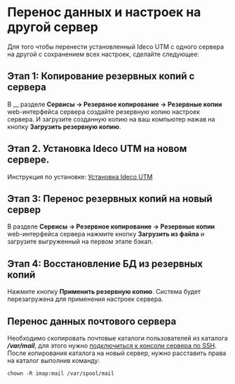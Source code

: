 # Перенос данных и настроек на другой сервер

Для того чтобы перенести установленный Ideco UTM с одного сервера на другой с сохранением всех настроек, сделайте следующее:

## Этап 1: Копирование резервных копий с сервера

В __ разделе **Сервисы -> Резервное копирование -> Резервные копии** web-интерфейса сервера создайте резервную копию настроек сервера. И загрузите созданную копию на ваш компьютер нажав на кнопку **Загрузить резервную копию**.

## Этап 2. Установка Ideco UTM на новом сервере.

&#x20;Инструкция по установке: [Установка Ideco UTM ](../installation-process.md)

## Этап 3: Перенос резервных копий на новый сервер&#x20;

В разделе **Сервисы -> Резервное копирование -> Резервные копии** web-интерфейса сервера нажмите кнопку **Загрузить из файла** и загрузите выгруженный на первом этапе бэкап.&#x20;

## Этап 4: Восстановление БД из резервных копий

Нажмите кнопку **Применить резервную копию**. Система будет перезагружена для применения настроек сервера.

## Перенос данных почтового сервера

Необходимо скопировать почтовые каталоги пользователей из каталога _**/var/mail**_, для этого нужно [подключиться к консоли сервера по SSH](../access-rules/admins/remote-ssh-access.md). После копирования каталога на новый сервер, нужно расставить права на каталог выполнив команду:

```
chown -R imap:mail /var/spool/mail
```
